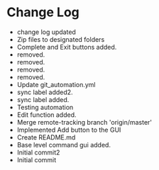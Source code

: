 # Change Log

* change log updated
* Zip files to designated folders
* Complete and Exit buttons added.
* removed.
* removed.
* removed.
* removed.
* Update git_automation.yml
* sync label added2.
* sync label added.
* Testing automation
* Edit function added.
* Merge remote-tracking branch 'origin/master'
* Implemented Add button to the GUI
* Create README.md
* Base level command gui added.
* Initial commit2
* Initial commit
